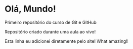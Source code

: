 # Olá, Mundo!
 Primeiro repositório do curso de Git e GitHub

 Repositório criado durante uma aula ao vivo!

 Esta linha eu adicionei diretamente pelo site! What amazing!!

